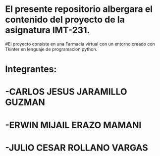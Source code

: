 # El presente repositorio albergara el contenido del proyecto de la asignatura IMT-231.
#El proyecto consiste en una Farmacia virtual con un entorno creado con Tkinter en lenguaje de programacion python.
# Integrantes:
# -CARLOS JESUS JARAMILLO GUZMAN
# -ERWIN MIJAIL ERAZO MAMANI
# -JULIO CESAR ROLLANO VARGAS  

